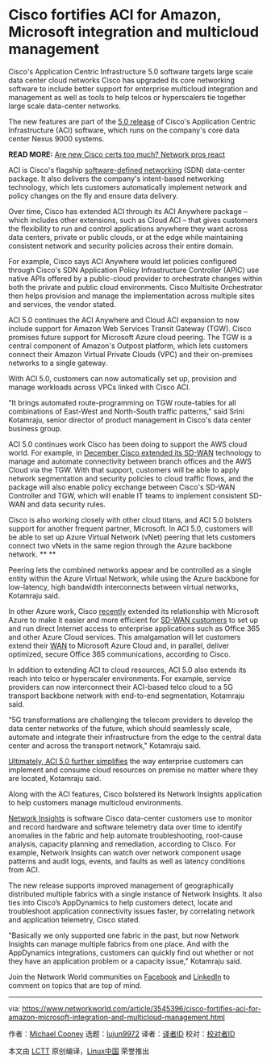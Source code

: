 [#]: collector: (lujun9972)
[#]: translator: ( )
[#]: reviewer: ( )
[#]: publisher: ( )
[#]: url: ( )
[#]: subject: (Cisco fortifies ACI for Amazon, Microsoft integration and multicloud management)
[#]: via: (https://www.networkworld.com/article/3545396/cisco-fortifies-aci-for-amazon-microsoft-integration-and-multicloud-management.html)
[#]: author: (Michael Cooney https://www.networkworld.com/author/Michael-Cooney/)

Cisco fortifies ACI for Amazon, Microsoft integration and multicloud management
======
Cisco's Application Centric Infrastructure 5.0 software targets large scale data center cloud networks
Cisco has upgraded its core networking software to include better support for enterprise multicloud integration and management as well as tools to help telcos or hyperscalers tie together large scale data-center networks.

The new features are part of the [5.0 release][1] of Cisco's Application Centric Infrastructure (ACI) software, which runs on the company's core data center Nexus 9000 systems.

**READ MORE:** [Are new Cisco certs too much? Network pros react][2]

ACI is Cisco's flagship [software-defined networking][3] (SDN) data-center package. It also delivers the company's intent-based networking technology, which lets customers automatically implement network and policy changes on the fly and ensure data delivery. 

Over time, Cisco has extended ACI through its ACI Anywhere package – which includes other extensions, such as Cloud ACI – that gives customers the flexibility to run and control applications anywhere they want across data centers, private or public clouds, or at the edge while maintaining consistent network and security policies across their entire domain.

For example, Cisco says ACI Anywhere would let policies configured through Cisco's SDN Application Policy Infrastructure Controller (APIC) use native APIs offered by a public-cloud provider to orchestrate changes within both the private and public cloud environments. Cisco Multisite Orchestrator then helps provision and manage the implementation across multiple sites and services, the vendor stated.

ACI 5.0 continues the ACI Anywhere and Cloud ACI expansion to now include support for Amazon Web Services Transit Gateway (TGW). Cisco promises future support for Microsoft Azure cloud peering. The TGW is a central component of Amazon's Outpost platform, which lets customers connect their Amazon Virtual Private Clouds (VPC) and their on-premises networks to a single gateway.

With ACI 5.0, customers can now automatically set up, provision and manage workloads across VPCs linked with Cisco ACI. 

"It brings automated route-programming on TGW route-tables for all combinations of East-West and North-South traffic patterns," said Srini Kotamraju, senior director of product management in Cisco's data center business group.

ACI 5.0 continues work Cisco has been doing to support the AWS cloud world. For example, in [December Cisco extended its SD-WAN][4] technology to manage and automate connectivity between branch offices and the AWS Cloud via the TGW. With that support, customers will be able to apply network segmentation and security policies to cloud traffic flows, and the package will also enable policy exchange between Cisco's SD-WAN Controller and TGW, which will enable IT teams to implement consistent SD-WAN and data security rules.

Cisco is also working closely with other cloud titans, and ACI 5.0 bolsters support for another frequent partner, Microsoft. In ACI 5.0, customers will be able to set up Azure Virtual Network (vNet) peering that lets customers connect two vNets in the same region through the Azure backbone network. **
**

Peering lets the combined networks appear and be controlled as a single entity within the Azure Virtual Network, while using the Azure backbone for low-latency, high bandwidth interconnects between virtual networks, Kotamraju said.

In other Azure work, Cisco [recently][5] extended its relationship with Microsoft Azure to make it easier and more efficient for [SD-WAN customers][6] to set up and run direct Internet access to enterprise applications such as Office 365 and other Azure Cloud services. This amalgamation will let customers extend their [WAN][7] to Microsoft Azure Cloud and, in parallel, deliver optimized, secure Office 365 communications, according to Cisco.

In addition to extending ACI to cloud resources, ACI 5.0 also extends its reach into telco or hyperscaler environments. For example, service providers can now interconnect their ACI-based telco cloud to a 5G transport backbone network with end-to-end segmentation, Kotamraju said. 

"5G transformations are challenging the telecom providers to develop the data center networks of the future, which should seamlessly scale, automate and integrate their infrastructure from the edge to the central data center and across the transport network," Kotamraju said.

[Ultimately, ACI 5.0 further simplifies][8] the way enterprise customers can implement and consume cloud resources on premise no matter where they are located, Kotamraju said.

Along with the ACI features, Cisco bolstered its Network Insights application to help customers manage multicloud environments.

[Network Insights][9] is software Cisco data-center customers use to monitor and record hardware and software telemetry data over time to identify anomalies in the fabric and help automate troubleshooting, root-cause analysis, capacity planning and remediation, according to Cisco. For example, Network Insights can watch over network component usage patterns and audit logs, events, and faults as well as latency conditions from ACI.

The new release supports improved management of geographically distributed multiple fabrics with a single instance of Network Insights. It also ties into Cisco’s AppDynamics to help customers detect, locate and troubleshoot application connectivity issues faster, by correlating network and application telemetry, Cisco stated. 

"Basically we only supported one fabric in the past, but now Network Insights can manage multiple fabrics from one place. And with the AppDynamics integrations, customers can quickly find out whether or not they have an application problem or a capacity issue," Kotamraju said.

Join the Network World communities on [Facebook][10] and [LinkedIn][11] to comment on topics that are top of mind.

--------------------------------------------------------------------------------

via: https://www.networkworld.com/article/3545396/cisco-fortifies-aci-for-amazon-microsoft-integration-and-multicloud-management.html

作者：[Michael Cooney][a]
选题：[lujun9972][b]
译者：[译者ID](https://github.com/译者ID)
校对：[校对者ID](https://github.com/校对者ID)

本文由 [LCTT](https://github.com/LCTT/TranslateProject) 原创编译，[Linux中国](https://linux.cn/) 荣誉推出

[a]: https://www.networkworld.com/author/Michael-Cooney/
[b]: https://github.com/lujun9972
[1]: https://blogs.cisco.com/datacenter/cisco-application-centric-infrastructure-cisco-aci-5-0-for-the-changing-world
[2]: https://www.networkworld.com/article/3446044/network-pros-react-to-new-cisco-certification-curriculum.html
[3]: https://www.networkworld.com/article/3209131/what-sdn-is-and-where-its-going.html
[4]: https://www.networkworld.com/article/3487563/cisco-goes-deep-into-aws-hybrid-cloud-with-sd-wan-security-outposts-data-center-support.html
[5]: https://www.networkworld.com/article/3451818/cisco-forges-tighter-sd-wan-links-to-microsoft-azure-cloud-office-365.html
[6]: https://www.networkworld.com/article/3031279/sd-wan-what-it-is-and-why-you-ll-use-it-one-day.html
[7]: https://www.networkworld.com/article/3248989/what-is-a-wan-wide-area-network-definition-and-examples.html
[8]: https://www.networkworld.com/article/3487831/what-s-hot-for-cisco-in-2020.html
[9]: https://www.cisco.com/c/en/us/products/collateral/data-center-analytics/network-insights-resources/datasheet-c78-742022.html#Productoverview
[10]: https://www.facebook.com/NetworkWorld/
[11]: https://www.linkedin.com/company/network-world
